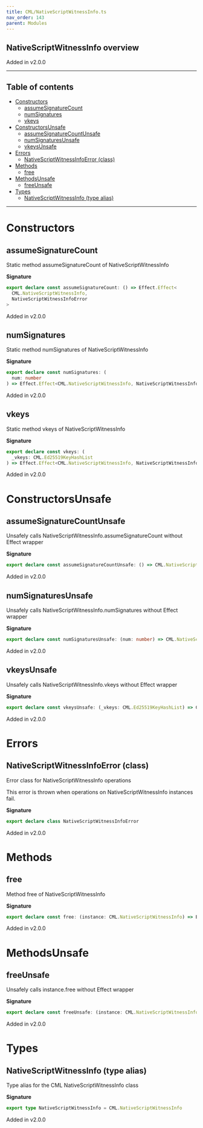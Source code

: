```yaml
---
title: CML/NativeScriptWitnessInfo.ts
nav_order: 143
parent: Modules
---
```


## NativeScriptWitnessInfo overview

Added in v2.0.0

---

<h2 class="text-delta">Table of contents</h2>

- [Constructors](#constructors)
  - [assumeSignatureCount](#assumesignaturecount)
  - [numSignatures](#numsignatures)
  - [vkeys](#vkeys)
- [ConstructorsUnsafe](#constructorsunsafe)
  - [assumeSignatureCountUnsafe](#assumesignaturecountunsafe)
  - [numSignaturesUnsafe](#numsignaturesunsafe)
  - [vkeysUnsafe](#vkeysunsafe)
- [Errors](#errors)
  - [NativeScriptWitnessInfoError (class)](#nativescriptwitnessinfoerror-class)
- [Methods](#methods)
  - [free](#free)
- [MethodsUnsafe](#methodsunsafe)
  - [freeUnsafe](#freeunsafe)
- [Types](#types)
  - [NativeScriptWitnessInfo (type alias)](#nativescriptwitnessinfo-type-alias)

---

# Constructors

## assumeSignatureCount

Static method assumeSignatureCount of NativeScriptWitnessInfo

**Signature**

```ts
export declare const assumeSignatureCount: () => Effect.Effect<
  CML.NativeScriptWitnessInfo,
  NativeScriptWitnessInfoError
>
```

Added in v2.0.0

## numSignatures

Static method numSignatures of NativeScriptWitnessInfo

**Signature**

```ts
export declare const numSignatures: (
  num: number
) => Effect.Effect<CML.NativeScriptWitnessInfo, NativeScriptWitnessInfoError>
```

Added in v2.0.0

## vkeys

Static method vkeys of NativeScriptWitnessInfo

**Signature**

```ts
export declare const vkeys: (
  _vkeys: CML.Ed25519KeyHashList
) => Effect.Effect<CML.NativeScriptWitnessInfo, NativeScriptWitnessInfoError>
```

Added in v2.0.0

# ConstructorsUnsafe

## assumeSignatureCountUnsafe

Unsafely calls NativeScriptWitnessInfo.assumeSignatureCount without Effect wrapper

**Signature**

```ts
export declare const assumeSignatureCountUnsafe: () => CML.NativeScriptWitnessInfo
```

Added in v2.0.0

## numSignaturesUnsafe

Unsafely calls NativeScriptWitnessInfo.numSignatures without Effect wrapper

**Signature**

```ts
export declare const numSignaturesUnsafe: (num: number) => CML.NativeScriptWitnessInfo
```

Added in v2.0.0

## vkeysUnsafe

Unsafely calls NativeScriptWitnessInfo.vkeys without Effect wrapper

**Signature**

```ts
export declare const vkeysUnsafe: (_vkeys: CML.Ed25519KeyHashList) => CML.NativeScriptWitnessInfo
```

Added in v2.0.0

# Errors

## NativeScriptWitnessInfoError (class)

Error class for NativeScriptWitnessInfo operations

This error is thrown when operations on NativeScriptWitnessInfo instances fail.

**Signature**

```ts
export declare class NativeScriptWitnessInfoError
```

Added in v2.0.0

# Methods

## free

Method free of NativeScriptWitnessInfo

**Signature**

```ts
export declare const free: (instance: CML.NativeScriptWitnessInfo) => Effect.Effect<void, NativeScriptWitnessInfoError>
```

Added in v2.0.0

# MethodsUnsafe

## freeUnsafe

Unsafely calls instance.free without Effect wrapper

**Signature**

```ts
export declare const freeUnsafe: (instance: CML.NativeScriptWitnessInfo) => void
```

Added in v2.0.0

# Types

## NativeScriptWitnessInfo (type alias)

Type alias for the CML NativeScriptWitnessInfo class

**Signature**

```ts
export type NativeScriptWitnessInfo = CML.NativeScriptWitnessInfo
```

Added in v2.0.0
